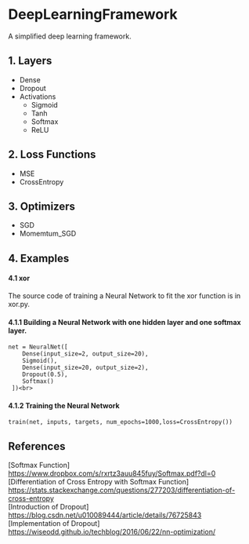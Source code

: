 DeepLearningFramework
=====
A simplified deep learning framework.<br>

## 1. Layers
* Dense<br>
* Dropout<br>
* Activations<br>
  * Sigmoid
  * Tanh
  * Softmax
  * ReLU

  

## 2. Loss Functions
* MSE<br>
* CrossEntropy<br>

## 3. Optimizers
* SGD <br>
* Momemtum_SGD <br>

## 4. Examples

#### 4.1 xor
The source code of training a Neural Network to fit the xor function is in xor.py.
#### 4.1.1 Building a Neural Network with one hidden layer and one softmax layer.
```
net = NeuralNet([
    Dense(input_size=2, output_size=20),
    Sigmoid(),
    Dense(input_size=20, output_size=2),
    Dropout(0.5),
    Softmax()
 ])<br>
```
#### 4.1.2 Training the Neural Network
```
train(net, inputs, targets, num_epochs=1000,loss=CrossEntropy())
```

## References
[Softmax Function] https://www.dropbox.com/s/rxrtz3auu845fuy/Softmax.pdf?dl=0 <br>
[Differentiation of Cross Entropy with Softmax Function] https://stats.stackexchange.com/questions/277203/differentiation-of-cross-entropy <br>
[Introduction of Dropout] https://blog.csdn.net/u010089444/article/details/76725843 <br>
[Implementation of Dropout] https://wiseodd.github.io/techblog/2016/06/22/nn-optimization/ <br>


